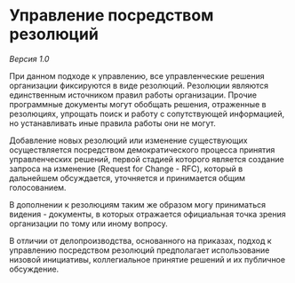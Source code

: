 # Управление посредством резолюций

*Версия 1.0*

При данном подходе к управлению, все управленческие решения организации фиксируются в виде резолюций. Резолюции являются единственным источником правил работы организации. Прочие программные документы могут обобщать решения, отраженные в резолюциях, упрощать поиск и работу с сопутствующей информацией, но устанавливать иные правила работы они не могут.

Добавление новых резолюций или изменение существующих осуществляется посредством демократического процесса принятия управленческих решений, первой стадией которого является создание запроса на изменение (Request for Change - RFC), который в дальнейшем обсуждается, уточняется и принимается общим голосованием.

В дополнении к резолюциям таким же образом могу приниматься видения - документы, в которых отражается официальная точка зрения организации по тому или иному вопросу.

В отличии от делопроизводства, основанного на приказах, подход к управлению посредством резолюций предполагает использование низовой инициативы, коллегиальное принятие решений и их публичное обсуждение.
